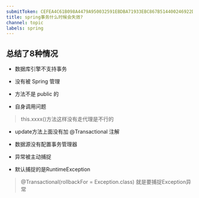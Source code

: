 ```yaml
---
submitToken: CEFEA4C61B098A4479A950032591EBDBA71933EBC867B514400246922DD3AE19
title: spring事务什么时候会失效?
channel: topic
labels: spring
---
```


## 总结了8种情况

-  数据库引擎不支持事务

- 没有被 Spring 管理

-  方法不是 public 的

-  自身调用问题

> this.xxxx()方法这样没有走代理是不行的

- update方法上面没有加 @Transactional 注解

- 数据源没有配置事务管理器

-  异常被主动捕捉

- 默认捕捉的是RuntimeException

> @Transactional(rollbackFor = Exception.class) 就是要捕捉Exception异常
